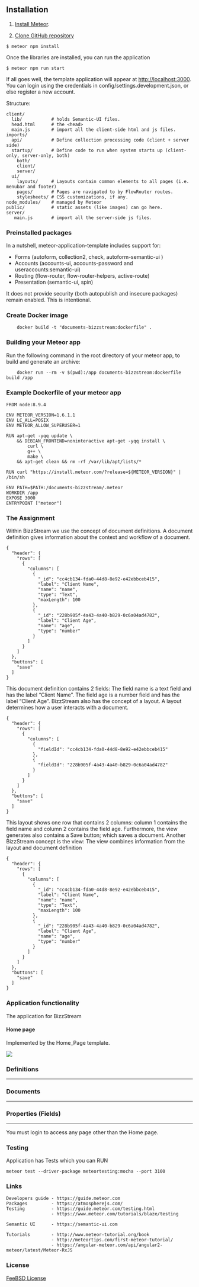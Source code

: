 ## Installation

1. [Install Meteor](https://www.meteor.com/install).

2. [Clone GitHub repository](https://github.com/alexbereza/documents-bizzstream.git)


```
$ meteor npm install
```

Once the libraries are installed, you can run the application

```
$ meteor npm run start
```

If all goes well, the template application will appear at [http://localhost:3000](http://localhost:3000).  You can login using the credentials in config/settings.development.json, or else register a new account.


Structure:

```
client/
  lib/           # holds Semantic-UI files.
  head.html      # the <head>
  main.js        # import all the client-side html and js files. 
imports/
  api/           # Define collection processing code (client + server side)
  startup/       # Define code to run when system starts up (client-only, server-only, both)
    both/          
    client/        
    server/        
  ui/
    layouts/     # Layouts contain common elements to all pages (i.e. menubar and footer)
    pages/       # Pages are navigated to by FlowRouter routes.
    stylesheets/ # CSS customizations, if any.
node_modules/    # managed by Meteor
public/          # static assets (like images) can go here.
server/
   main.js       # import all the server-side js files.
```

### Preinstalled packages

In a nutshell, meteor-application-template includes support for:

  * Forms (autoform, collection2, check, autoform-semantic-ui )
  * Accounts (accounts-ui, accounts-password and useraccounts:semantic-ui)
  * Routing (flow-router, flow-router-helpers, active-route)
  * Presentation (semantic-ui, spin)
  
It does not provide security (both autopublish and insecure packages) remain enabled. This is intentional.

### Create Docker image
```
    docker build -t "documents-bizzstream:dockerfile" .
```

### Building your Meteor app

Run the following command in the root directory of your meteor app, to build and generate an archive:
```
    docker run --rm -v $(pwd):/app documents-bizzstream:dockerfile build /app
```

### Example Dockerfile of your meteor app
```
FROM node:8.9.4

ENV METEOR_VERSION=1.6.1.1
ENV LC_ALL=POSIX
ENV METEOR_ALLOW_SUPERUSER=1

RUN apt-get -yqq update \
    && DEBIAN_FRONTEND=noninteractive apt-get -yqq install \
        curl \
        g++ \
        make \
    && apt-get clean && rm -rf /var/lib/apt/lists/*

RUN curl "https://install.meteor.com/?release=${METEOR_VERSION}" | /bin/sh

ENV PATH=$PATH:/documents-bizzstream/.meteor
WORKDIR /app
EXPOSE 3000
ENTRYPOINT ["meteor"]
```

### The Assignment

Within BizzStream we use the concept of document definitions. A document definition gives information about the context and workflow of a document. 
```
{
  "header": {
    "rows": [
      {
        "columns": [
          {
            "_id": "cc4cb134-fda0-44d8-8e92-e42ebbceb415",
            "label": "Client Name",
            "name": "name",
            "type": "Text",
            "maxLength": 100
          },
          {
            "_id": "228b905f-4a43-4a40-b829-0c6a04ad4782",
            "label": "Client Age",
            "name": "age",
            "type": "number"
          }
        ]
      }
    ]
  },
  "buttons": [
    "save"
  ]
}
```

This document definition contains 2 fields: The field name is a text field and has the label “Client Name”. The field age is a number field and has the label “Client Age”. BizzStream also has the concept of a layout. A layout determines how a user interacts with a document.
```
{
  "header": {
    "rows": [
      {
        "columns": [
          {
            "fieldId": "cc4cb134-fda0-44d8-8e92-e42ebbceb415"
          },
          {
            "fieldId": "228b905f-4a43-4a40-b829-0c6a04ad4782"
          }
        ]
      }
    ]
  },
  "buttons": [
    "save"
  ]
}
```

This layout shows one row that contains 2 columns: column 1 contains the field name and column 2 contains the field age. Furthermore, the view generates also contains a Save button; which saves a document.
Another BizzStream concept is the view: The view combines information from the layout and document definition

```
{
  "header": {
    "rows": [
      {
        "columns": [
          {
            "_id": "cc4cb134-fda0-44d8-8e92-e42ebbceb415",
            "label": "Client Name",
            "name": "name",
            "type": "Text",
            "maxLength": 100
          },
          {
            "_id": "228b905f-4a43-4a40-b829-0c6a04ad4782",
            "label": "Client Age",
            "name": "age",
            "type": "number"
          }
        ]
      }
    ]
  },
  "buttons": [
    "save"
  ]
}
```

### Application functionality

The application for BizzStream 

#### Home page

Implemented by the Home_Page template. 

![](doc/main_page.png)

### Definitions

---

### Documents

---

### Properties (Fields)

---

You must login to access any page other than the Home page. 


### Testing
Application has Tests which you can RUN 
```
meteor test --driver-package meteortesting:mocha --port 3100
```


### Links
```
Developers guide - https://guide.meteor.com
Packages         - https://atmospherejs.com/
Testing          - https://guide.meteor.com/testing.html
                 - https://www.meteor.com/tutorials/blaze/testing

Semantic UI      - https://semantic-ui.com

Tutorials        - http://www.meteor-tutorial.org/book
                 - http://meteortips.com/first-meteor-tutorial/
                 - https://angular-meteor.com/api/angular2-meteor/latest/Meteor-RxJS
```

### License
[FeeBSD License](https://en.wikipedia.org/wiki/BSD_licenses)
